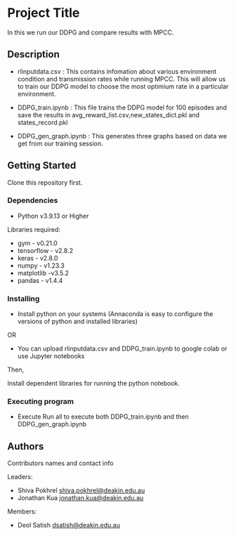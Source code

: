 # Project Title

In this we run our DDPG and compare results with MPCC.

## Description

- rlinputdata.csv : This contains infomation about various environment condition and transmission rates while running MPCC. This will allow us to train our DDPG model to choose the most optimium rate in a particular environment.

- DDPG_train.ipynb : This file trains the DDPG model for 100 episodes and save the results in avg_reward_list.csv,new_states_dict.pkl and states_record.pkl

- DDPG_gen_graph.ipynb : This generates three graphs based on data we get from our training session.

## Getting Started

Clone this repository first.

### Dependencies

* Python v3.9.13 or Higher

Libraries required:
* gym - v0.21.0
* tensorflow - v2.8.2
* keras - v2.8.0
* numpy - v1.23.3
* matplotlib -v3.5.2
* pandas - v1.4.4



### Installing

* Install python on your systems (Annaconda is easy to configure the versions of python and installed libraries)

OR

* You can upload rlinputdata.csv and DDPG_train.ipynb to google colab or use Jupyter notebooks

Then,

Install dependent libraries for running the python notebook.

### Executing program

* Execute Run all to execute both DDPG_train.ipynb and then DDPG_gen_graph.ipynb



## Authors

Contributors names and contact info

Leaders:

- Shiva Pokhrel <shiva.pokhrel@deakin.edu.au>
- Jonathan Kua <jonathan.kua@deakin.edu.au>

Members:

- Deol Satish <dsatish@deakin.edu.au>


